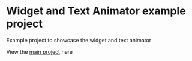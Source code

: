 # Widget and Text Animator example project

Example project to showcase the widget and text animator

View the [main project](https://github.com/andrewpmoore/widget_and_text_animator) here
